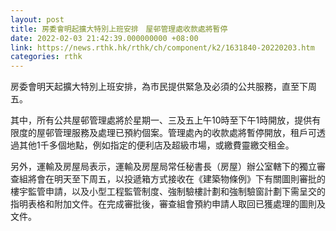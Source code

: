 ```yaml
---
layout: post
title: 房委會明起擴大特別上班安排　屋邨管理處收款處將暫停
date: 2022-02-03 21:42:39.000000000 +08:00
link: https://news.rthk.hk/rthk/ch/component/k2/1631840-20220203.htm
categories: rthk
---
```


房委會明天起擴大特別上班安排，為市民提供緊急及必須的公共服務，直至下周五。

其中，所有公共屋邨管理處將於星期一、三及五上午10時至下午1時開放，提供有限度的屋邨管理服務及處理已預約個案。管理處內的收款處將暫停開放，租戶可透過其他1千多個地點，例如指定的便利店及超級市場，或繳費靈繳交租金。

另外，運輸及房屋局表示，運輸及房屋局常任秘書長（房屋）辦公室轄下的獨立審查組將會在明天至下周五，以投遞箱方式接收在《建築物條例》下有關圖則審批的樓宇監管申請，以及小型工程監管制度、強制驗樓計劃和強制驗窗計劃下需呈交的指明表格和附加文件。在完成審批後，審查組會預約申請人取回已獲處理的圖則及文件。
